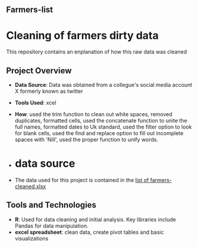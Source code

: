 ## Farmers-list

# Cleaning of farmers dirty data

This repository contains an enplanation of how this raw data was cleaned
## Project Overview

- **Data Source**: Data was obtained from a collegue's social media account X formerly known as twitter
- **Tools Used**: xcel
- **How**: used the trim function to clean out white spaces, removed duplicates, formatted cells, used the concatenate function to unite the full names, formatted dates to Uk standard, used the filter option to look for blank cells, used the find and replace option to fill out incomplete spaces with 'Nill', used the proper function to unify words.

- # data source
- The data used for this project is contained in the [list of farmers-cleaned.xlsx](https://github.com/Ibukun-Oluwatosin/Farmers-list/blob/main/List%20of%20Farmers-cleaned%20data.xlsx)

## Tools and Technologies

- **R**: Used for data cleaning and initial analysis. Key libraries include Pandas for data manipulation.
- **excel spreadsheet**: clean data, create pivot tables and basic visualizations
